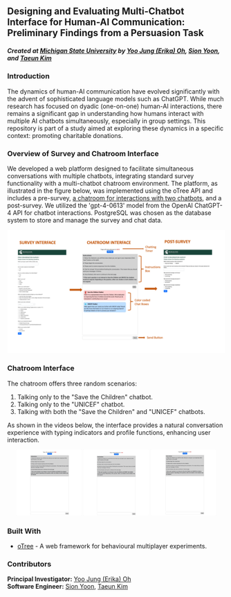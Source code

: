 ## Designing and Evaluating Multi-Chatbot Interface for Human-AI Communication: Preliminary Findings from a Persuasion Task
##### Created at [Michigan State University](https://msu.edu) by [Yoo Jung (Erika) Oh](mailto:ohyoojun@msu.edu), [Sion Yoon](mailto:yoonsion@msu.edu), and [Taeun Kim](mailto:kimtaee3@msu.edu)
### Introduction
The dynamics of human-AI communication have evolved significantly with the advent of sophisticated language models such as ChatGPT. While much research has focused on dyadic (one-on-one) human-AI interactions, there remains a significant gap in understanding how humans interact with multiple AI chatbots simultaneously, especially in group settings. This repository is part of a study aimed at exploring these dynamics in a specific context: promoting charitable donations.

### Overview of Survey and Chatroom Interface

We developed a web platform designed to facilitate simultaneous conversations with multiple chatbots, integrating standard survey functionality with a multi-chatbot chatroom environment. The platform, as illustrated in the figure below, was implemented using the oTree API and includes a pre-survey, [a chatroom for interactions with two chatbots](#chatroom-interface), and a post-survey. We utilized the 'gpt-4-0613' model from the OpenAI ChatGPT-4 API for chatbot interactions. PostgreSQL was chosen as the database system to store and manage the survey and chat data.

![Overview Diagram](/gif/flow_ex_1.png)

### Chatroom Interface

The chatroom offers three random scenarios:
1. Talking only to the "Save the Children" chatbot.
2. Talking only to the "UNICEF" chatbot.
3. Talking with both the "Save the Children" and "UNICEF" chatbots.

As shown in the videos below, the interface provides a natural conversation experience with typing indicators and profile functions, enhancing user interaction.

<p align="center">
  <img src="/gif/stc_2.gif" width="30%" />
  <img src="/gif/uni_2.gif" width="30%" />
  <img src="/gif/both.gif" width="30%" />
</p>


### Built With
- [oTree](https://www.otree.org) - A web framework for behavioural multiplayer experiments.
### Contributors
**Principal Investigator:** [Yoo Jung (Erika) Oh](mailto:ohyoojun@msu.edu)  
**Software Engineer:** [Sion Yoon](mailto:yoonsion@msu.edu), [Taeun Kim](mailto:kimtaee3@msu.edu)
